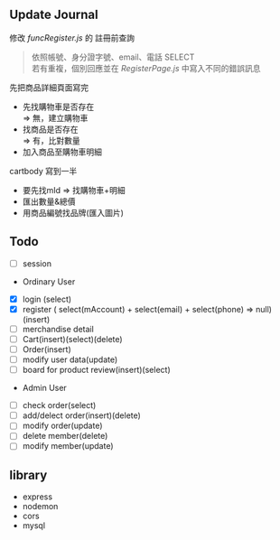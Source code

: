 ## Update Journal
修改 *funcRegister.js* 的 註冊前查詢
>依照帳號、身分證字號、email、電話 SELECT<br/>若有重複，個別回應並在 *RegisterPage.js* 中寫入不同的錯誤訊息

先把商品詳細頁面寫完
* 先找購物車是否存在<br/>
 => 無，建立購物車
* 找商品是否存在 <br/>
 => 有，比對數量
* 加入商品至購物車明細

cartbody 寫到一半
* 要先找mId => 找購物車+明細
* 匯出數量&總價
* 用商品編號找品牌(匯入圖片)
## Todo

- [ ] session

* Ordinary User
- [x] login (select)
- [x] register ( select(mAccount)
                + select(email)
                + select(phone) => null)(insert)
- [ ] merchandise detail
- [ ] Cart(insert)(select)(delete)
- [ ] Order(insert)
- [ ] modify user data(update)
- [ ] board for product review(insert)(select)

* Admin User
- [ ] check order(select)
- [ ] add/delect order(insert)(delete)
- [ ] modify order(update)
- [ ] delete member(delete)
- [ ] modify member(update)

## library
* express
* nodemon
* cors
* mysql